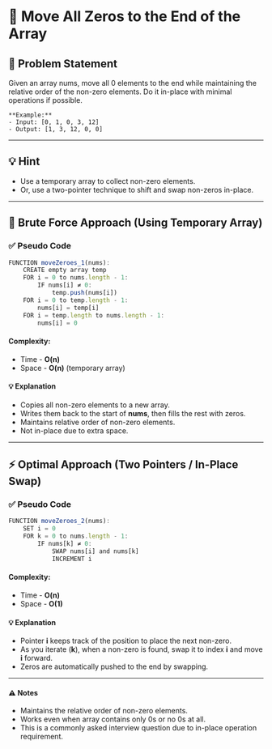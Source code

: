 # 🧹 Move All Zeros to the End of the Array

## 🧩 Problem Statement
Given an array nums, move all 0 elements to the end while maintaining the relative order of the non-zero elements.
Do it in-place with minimal operations if possible.

```
**Example:**
- Input: [0, 1, 0, 3, 12]
- Output: [1, 3, 12, 0, 0]
```

---

## 💡 Hint
- Use a temporary array to collect non-zero elements.
- Or, use a two-pointer technique to shift and swap non-zeros in-place.

---

## 🐢 Brute Force Approach (Using Temporary Array)
### ✅ Pseudo Code
```js
FUNCTION moveZeroes_1(nums):
    CREATE empty array temp
    FOR i = 0 to nums.length - 1:
        IF nums[i] ≠ 0:
            temp.push(nums[i])
    FOR i = 0 to temp.length - 1:
        nums[i] = temp[i]
    FOR i = temp.length to nums.length - 1:
        nums[i] = 0
```
#### Complexity:
- Time - **O(n)**
- Space - **O(n)** (temporary array)
#### 💡 Explanation
- Copies all non-zero elements to a new array.
- Writes them back to the start of **nums**, then fills the rest with zeros.
- Maintains relative order of non-zero elements.
- Not in-place due to extra space.

---

## ⚡ Optimal Approach (Two Pointers / In-Place Swap)
### ✅ Pseudo Code
```js
FUNCTION moveZeroes_2(nums):
    SET i = 0
    FOR k = 0 to nums.length - 1:
        IF nums[k] ≠ 0:
            SWAP nums[i] and nums[k]
            INCREMENT i
```
#### Complexity:
- Time - **O(n)**
- Space - **O(1)**
#### 💡 Explanation
- Pointer **i** keeps track of the position to place the next non-zero.
- As you iterate (**k**), when a non-zero is found, swap it to index **i** and move **i** forward.
- Zeros are automatically pushed to the end by swapping.

---

#### ⚠️ Notes
- Maintains the relative order of non-zero elements.
- Works even when array contains only 0s or no 0s at all.
- This is a commonly asked interview question due to in-place operation requirement.
